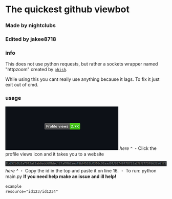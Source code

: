 # The quickest github viewbot
### Made by nightclubs
### Edited by jakee8718
### info
This does not use python requests, but rather a sockets wrapper named "httpzoom" created by [`phish`](https://github.com/phishontop).

While using this you cant really use anything because it lags. To fix it just exit out of cmd.

### usage
![Screenshot](find.png.PNG)
*here ^*
・Click the profile views icon and it takes you to a website

![Screenshot](Id.png.PNG)
*here ^*
・ Copy the id in the top and paste it on line 16. 
・ To run: python main.py 
**If you need help make an issue and ill help!**

```
example
resource="id123/id1234"
```
